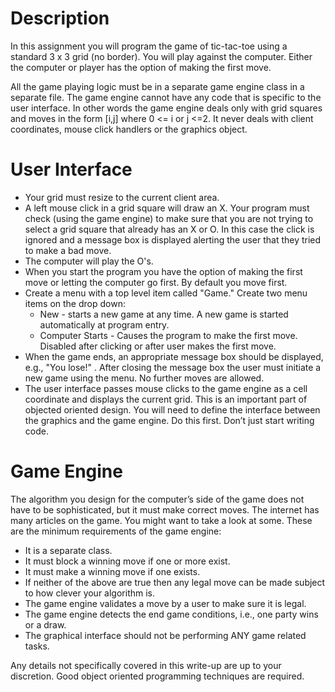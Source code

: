 # Description
In this assignment you will program the game of tic-tac-toe using a standard 3 x 3 grid (no border). You will play against the computer. Either the computer or player has the option of making the first move.

All the game playing logic must be in a separate game engine class in a separate file. The game engine cannot have any code that is specific to the user interface. In other words the game engine deals only with grid squares and moves in the form [i,j] where 0 <= i or j <=2. It never deals with client coordinates, mouse click handlers or the graphics object.

# User Interface
  - Your grid must resize to the current client area.
  - A left mouse click in a grid square will draw an X. Your program must check (using the game engine) to make sure that you are not trying to select a grid square that already has an X or O. In this case the click is ignored and a message box is displayed alerting the user that they tried to make a bad move.
  - The computer will play the O's.
  - When you start the program you have the option of making the first move or letting the computer go first. By default you move first.
  - Create a menu with a top level item called "Game." Create two menu items on the drop down:
    - New - starts a new game at any time. A new game is started automatically at program entry.
    - Computer Starts - Causes the program to make the first move. Disabled after clicking or after user makes the first move.
  - When the game ends, an appropriate message box should be displayed, e.g., "You lose!" . After closing the message box the user must initiate a new game using the menu. No further moves are allowed.
  - The user interface passes mouse clicks to the game engine as a cell coordinate and displays the current grid. This is an important part of objected oriented design. You will need to define the interface between the graphics and the game engine. Do this first. Don’t just start writing code.

# Game Engine
The algorithm you design for the computer’s side of the game does not have to be sophisticated, but it must make correct moves. The internet has many articles on the game. You might want to take a look at some. These are the minimum requirements of the game engine:
  - It is a separate class.
  - It  must block a winning move if one or more exist.
  - It must make a winning move if one exists.
  - If neither of the above are true then any legal move can be made subject to how clever your algorithm is.
  - The game engine validates a move by a user to make sure it is legal.
  - The game engine detects the end game conditions, i.e., one party wins or a draw.
  - The graphical interface should not be performing ANY game related tasks.

Any details not specifically covered in this write-up are up to your discretion. Good object oriented programming techniques are required.
